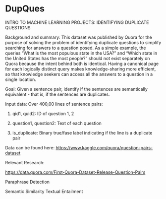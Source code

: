 # DupQues
INTRO TO MACHINE LEARNING PROJECTS: IDENTIFYING DUPLICATE QUESTIONS

Background and summary: This dataset was published by Quora for the purpose of solving the problem of identifying duplicate questions to simplify searching for answers to a question posed. As a simple example, the queries “What is the most populous state in the USA?” and “Which state in the United States has the most people?” should not exist separately on Quora because the intent behind both is identical. Having a canonical page for each logically distinct query makes knowledge-sharing more efficient, so that knowledge seekers can access all the answers to a question in a single location.

Goal: Given a sentence pair, identify if the sentences are semantically equivalent - that is, if the sentences are duplicates.

Input data: Over 400,00 lines of sentence pairs:

1. qid1, quid2: ID of question 1, 2

2. question1, question2: Text of each question

3. is_duplicate: Binary true/fase label indicating if the line is a duplicate pair

Data can be found here: https://www.kaggle.com/quora/question-pairs-dataset

Relevant Research:

https://data.quora.com/First-Quora-Dataset-Release-Question-Pairs

Paraphrase Detection

Semantic Similarity
Textual Entailment
